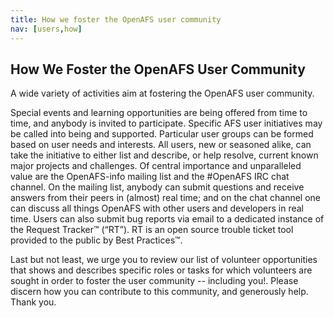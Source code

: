 ```yaml
---
title: How we foster the OpenAFS user community
nav: [users,how]
---
```


## How We Foster the OpenAFS User Community ##

A wide variety of activities aim at fostering the OpenAFS user community.

Special events and learning opportunities are being offered from time to time, and anybody is invited to participate.  Specific AFS user initiatives may be called into being and supported.  Particular user groups can be formed based on user needs and interests.  All users, new or seasoned alike, can take the initiative to either list and describe, or help resolve, current known major projects and challenges.  Of central importance and unparalleled value are the OpenAFS-info mailing list and the #OpenAFS IRC chat channel. On the mailing list, anybody can submit questions and receive answers from their peers in (almost) real time; and on the chat channel one can discuss all things OpenAFS with other users and developers in real time. Users can also submit bug reports via email to a dedicated instance of the Request Tracker™ (“RT”).  RT is an open source trouble ticket tool provided to the public by Best Practices™.

Last but not least, we urge you to review our list of volunteer opportunities that shows and describes specific roles or tasks for which volunteers are sought in order to foster the user community -- including you!. Please discern how you can contribute to this community, and generously help.  Thank you.
